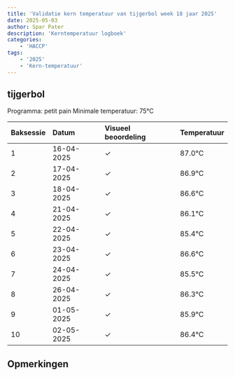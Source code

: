 ```yaml
---
title: 'Validatie kern temperatuur van tijgerbol week 18 jaar 2025'
date: 2025-05-03
author: Spar Pater
description: 'Kerntemperatuur logboek'
categories:
    - 'HACCP'
tags:
    - '2025'
    - 'Kern-temperatuur'
---
```


## tijgerbol

Programma: petit pain
Minimale temperatuur: 75°C

| Baksessie | Datum | Visueel beoordeling | Temperatuur |
|:---|:---|:---|:---|
| 1 | 16-04-2025 | &check; | 87.0°C |
| 2 | 17-04-2025 | &check; | 86.9°C |
| 3 | 18-04-2025 | &check; | 86.6°C |
| 4 | 21-04-2025 | &check; | 86.1°C |
| 5 | 22-04-2025 | &check; | 85.4°C |
| 6 | 23-04-2025 | &check; | 86.6°C |
| 7 | 24-04-2025 | &check; | 85.5°C |
| 8 | 26-04-2025 | &check; | 86.3°C |
| 9 | 01-05-2025 | &check; | 85.9°C |
| 10 | 02-05-2025 | &check; | 86.4°C |

## Opmerkingen



